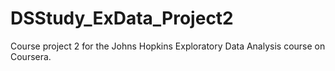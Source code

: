 # DSStudy_ExData_Project2
Course project 2 for the Johns Hopkins Exploratory Data Analysis course on Coursera.
